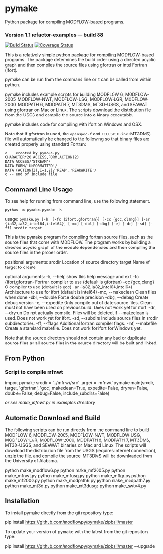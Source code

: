 # pymake
Python package for compiling MODFLOW-based programs.


### Version 1.1 refactor-examples &mdash; build 88
[![Build Status](https://travis-ci.org/modflowpy/pymake.svg?branch=refactor-examples)](https://travis-ci.org/modflowpy/pymake)
[![Coverage Status](https://coveralls.io/repos/github/modflowpy/pymake/badge.svg?branch=refactor-examples)](https://coveralls.io/github/modflowpy/pymake?branch=refactor-examples)


This is a relatively simple python package for compiling MODFLOW-based programs.
The package determines the build order using a directed acyclic graph and then
compiles the source files using gfortran or intel Fortran (ifort).

pymake can be run from the command line or it can be called from within python.

pymake includes example scripts for building MODFLOW 6, MODFLOW-2005, MODFLOW-NWT,
MODFLOW-USG, MODFLOW-LGR, MODFLOW-2000, MODPATH 6, MODPATH 7, MT3DMS, MT3D-USGS,
and SEAWAT using gfortran on Mac or Linux.  The scripts download the distribution
file from the USGS and compile the source into a binary executable.

pymake includes code for compiling with ifort on Windows and OSX.

Note that if gfortran is used, the `openspec.f` and `FILESPEC.inc` (MT3DMS)
file will automatically be changed to the following so that binary files are
created properly using standard Fortran:

```
c -- created by pymake.py
CHARACTER*20 ACCESS,FORM,ACTION(2)
DATA ACCESS/'STREAM'/
DATA FORM/'UNFORMATTED'/
DATA (ACTION(I),I=1,2)/'READ','READWRITE'/
c -- end of include file
```

## Command Line Usage

To see help for running from command line, use the following statement.

```python -m pymake.pymake -h```

usage: ```pymake.py [-h] [-fc {ifort,gfortran}] [-cc {gcc,clang}]
[-ar {ia32,ia32_intel64,intel64}] [-mc] [-dbl] [-dbg] [-e]
[-dr] [-sd] [-ff]
srcdir target```

This is the pymake program for compiling fortran source files, such as the
source files that come with MODFLOW. The program works by building a directed
acyclic graph of the module dependencies and then compiling the source files
in the proper order.

positional arguments:
srcdir                Location of source directory
target                Name of target to create

optional arguments:
-h, --help            show this help message and exit
-fc {ifort,gfortran}  Fortran compiler to use (default is gfortran)
-cc {gcc,clang}       C compiler to use (default is gcc)
-ar {ia32,ia32_intel64,intel64}
Architecture to use for ifort (default is intel64)
-mc, --makeclean      Clean files when done
-dbl, --double        Force double precision
-dbg, --debug         Create debug version
-e, --expedite        Only compile out of date source files. Clean must not
have been used on previous build. Does not work yet
for ifort.
-dr, --dryrun         Do not actually compile. Files will be deleted, if
--makeclean is used. Does not work yet for ifort.
-sd, --subdirs        Include source files in srcdir subdirectories.
-ff, --fflags         Additional fortran compiler flags.
-mf, --makefile       Create a standard makefile. Does not work for
ifort for Windows yet.

Note that the source directory should not contain any bad or duplicate source
files as all source files in the source directory will be built and linked.


## From Python

### Script to compile mfnwt

import pymake
srcdir = '../mfnwt/src'
target = 'mfnwt'
pymake.main(srcdir, target, 'gfortran', 'gcc', makeclean=True, expedite=False,
dryrun=False, double=False, debug=False, include_subdirs=False)

*or see make_mfnwt.py in examples directory*


## Automatic Download and Build

The following scripts can be run directly from the command line to build
MODFLOW 6, MODFLOW-2005, MODFLOW-NWT, MODFLOW-USG, MODFLOW-LGR,
MODFLOW-2000, MODPATH 6, MODPATH 7, MT3DMS, MT3D-USGS, and SEAWAT
binaries on Mac and Linux. The scripts will download the distribution
file from the USGS (requires internet connection), unzip the file, and
compile the source.  MT3DMS will be downloaded from the University of
Alabama.

python make_modflow6.py
python make_mf2005.py
python make_mfnwt.py
python make_mfusg.py
python make_mflgr.py
python make_mf2000.py
python make_modpath6.py
python make_modpath7.py
python make_mt3d.py
python make_mt3dusgs
python make_swtv4.py

## Installation

To install pymake directly from the git repository type:

pip install https://github.com/modflowpy/pymake/zipball/master

To update your version of pymake with the latest from the git repository type:

pip install https://github.com/modflowpy/pymake/zipball/master --upgrade
